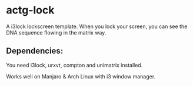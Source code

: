 # actg-lock
A i3lock lockscreen template. When you lock your screen, you can see the DNA sequence flowing in the matrix way.

## Dependencies:
You need i3lock, urxvt, compton and unimatrix installed.

Works well on Manjaro & Arch Linux with i3 window manager.
